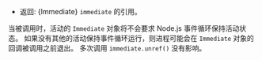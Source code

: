 <!-- YAML
added: v9.7.0
-->

* 返回: {Immediate} `immediate` 的引用。

当被调用时，活动的 `Immediate` 对象将不会要求 Node.js 事件循环保持活动状态。 
如果没有其他的活动保持事件循环运行，则进程可能会在 `Immediate` 对象的回调被调用之前退出。 
多次调用 `immediate.unref()` 没有影响。

